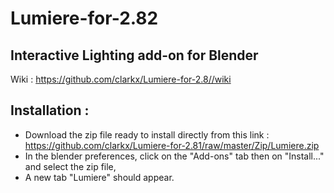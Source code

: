 # Lumiere-for-2.82

## Interactive Lighting add-on for Blender 
Wiki : https://github.com/clarkx/Lumiere-for-2.8//wiki

## Installation :
- Download the zip file ready to install directly from this link : https://github.com/clarkx/Lumiere-for-2.81/raw/master/Zip/Lumiere.zip
- In the blender preferences, click on the "Add-ons" tab then on "Install..." and select the zip file,
- A new tab "Lumiere" should appear.
